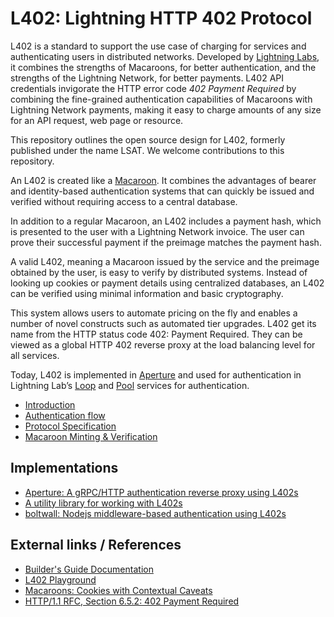 # L402: Lightning HTTP 402 Protocol

L402 is a standard to support the use case of charging for services and authenticating users in distributed networks. Developed by [Lightning Labs](https://lightning.engineering/), it combines the strengths of Macaroons, for better authentication, and the strengths of the Lightning Network, for better payments. L402 API credentials invigorate the HTTP error code _402 Payment Required_ by combining the fine-grained authentication capabilities of Macaroons with Lightning Network payments, making it easy to charge amounts of any size for an API request, web page or resource.

This repository outlines the open source design for L402, formerly published under the name LSAT. We welcome contributions to this repository.

An L402 is created like a [Macaroon](macaroons.md). It combines the advantages of bearer and identity-based authentication systems that can quickly be issued and verified without requiring access to a central database.

In addition to a regular Macaroon, an L402 includes a payment hash, which is presented to the user with a Lightning Network invoice. The user can prove their successful payment if the preimage matches the payment hash.

A valid L402, meaning a Macaroon issued by the service and the preimage obtained by the user, is easy to verify by distributed systems. Instead of looking up cookies or payment details using centralized databases, an L402 can be verified using minimal information and basic cryptography.

This system allows users to automate pricing on the fly and enables a number of novel constructs such as automated tier upgrades. L402 get its name from the HTTP status code 402: Payment Required. They can be viewed as a global HTTP 402 reverse proxy at the load balancing level for all services.

Today, L402 is implemented in [Aperture](https://github.com/lightninglabs/aperture) and used for authentication in Lightning Lab’s [Loop](https://github.com/lightninglabs/loop) and [Pool](https://github.com/lightninglabs/pool) services for authentication.

* [Introduction](introduction.md)
* [Authentication flow](authentication-flow.md)
* [Protocol Specification](protocol-specification.md)
* [Macaroon Minting & Verification](macaroons.md)

## Implementations

* [Aperture: A gRPC/HTTP authentication reverse proxy using L402s](https://github.com/lightninglabs/aperture)
* [A utility library for working with L402s](https://github.com/Tierion/lsat-js)
* [boltwall: Nodejs middleware-based authentication using L402s](https://github.com/tierion/boltwall)

## External links / References

* [Builder's Guide Documentation](https://docs.lightning.engineering/the-lightning-network/l402)
* [L402 Playground](https://lsat-playground.bucko.now.sh/)
* [Macaroons: Cookies with Contextual Caveats](https://research.google/pubs/pub41892/)
* [HTTP/1.1 RFC, Section 6.5.2: 402 Payment Required](https://tools.ietf.org/html/rfc7231#section-6.5.2)

